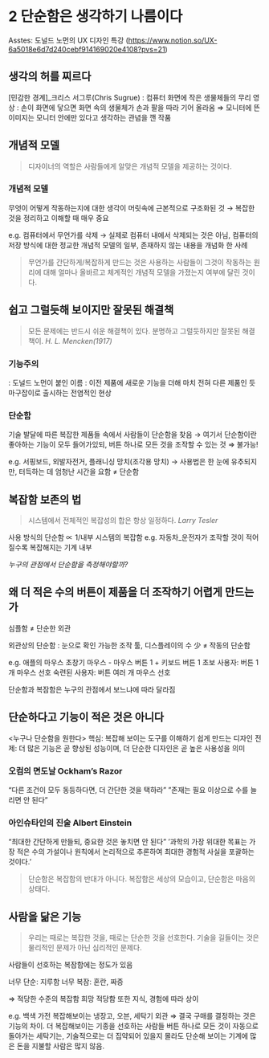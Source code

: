 # 2 단순함은 생각하기 나름이다

Asstes: 도널드 노먼의 UX 디자인 특강 (https://www.notion.so/UX-6a5018e6d7d240cebf914169020e4108?pvs=21)

## 생각의 허를 찌르다

[민감한 경계]_크리스 서그루(Chris Sugrue)
: 컴퓨터 화면에 작은 생물체들의 무리 영상
: 손이 화면에 닿으면 화면 속의 생물체가 손과 팔을 따라 기어 올라옴
⇒ 모니터에 뜬 이미지는 모니터 안에만 있다고 생각하는 관념을 깬 작품

## 개념적 모델

> 디자이너의 역할은 사람들에게 알맞은 개념적 모델을 제공하는 것이다.
> 

### 개념적 모델

무엇이 어떻게 작동하는지에 대한 생각이 머릿속에 근본적으로 구조화된 것
→ 복잡한 것을 정리하고 이해할 때 매우 중요

e.g. 컴퓨터에서 무언가를 삭제
→ 실제로 컴퓨터 내에서 삭제되는 것은 아님,
컴퓨터의 저장 방식에 대한 정교한 개념적 모델의 일부, 존재하지 않는 내용을 개념화 한 사례

> 무언가를 간단하게/복잡하게 만드는 것은 사용하는 사람들이 그것이 작동하는 원리에 대해 얼마나 올바르고 체계적인 개념적 모델을 가졌는지 여부에 달린 것이다.
> 

## 쉽고 그럴듯해 보이지만 잘못된 해결책

> 모든 문제에는 반드시 쉬운 해결책이 있다. 분명하고 그럴듯하지만 잘못된 해결책이.
*H. L. Mencken(1917)*
> 

### 기능주의

: 도널드 노먼이 붙인 이름
: 이전 제품에 새로운 기능을 더해 마치 전혀 다른 제품인 듯 마구잡이로 출시하는 전염적인 현상

### 단순함

기술 발달에 따른 복잡한 제품들 속에서 사람들이 단순함을 찾음
→ 여기서 단순함이란 좋아하는 기능이 모두 들어가있되, 버튼 하나로 모든 것을 조작할 수 있는 것
⇒ 불가능!

e.g. 서핑보드, 외발자전거, 플래니싱 망치(조각용 망치)
→ 사용법은 한 눈에 유추되지만, 터득하는 데 엄청난 시간을 요함
≠ 단순함

## 복잡함 보존의 법

> 시스템에서 전체적인 복잡성의 합은 항상 일정하다.
*Larry Tesler*
> 

사용 방식의 단순함 ∝ 1/내부 시스템의 복잡함
e.g. 자동차_운전자가 조작할 것이 적어질수록 복잡해지는 기계 내부

*누구의 관점에서 단순함을 측정해야할까?*

## 왜 더 적은 수의 버튼이 제품을 더 조작하기 어렵게 만드는가

심플함 ≠ 단순한 외관

외관상의 단순함
: 눈으로 확인 가능한 조작 툴, 디스플레이의 수 少
≠ 작동의 단순함

e.g. 애플의 마우스
초창기 마우스 - 마우스 버튼 1 + 키보드 버튼 1
초보 사용자: 버튼 1개 마우스 선호
숙련된 사용자: 버튼 여러 개 마우스 선호

단순함과 복잠함은 누구의 관점에서 보느냐에 따라 달라짐

## 단순하다고 기능이 적은 것은 아니다

<누구나 단순함을 원한다>
핵심: 복잡해 보이는 도구를 이해하기 쉽게 만드는 디자인
전제: 더 많은 기능은 곧 향상된 성능이며, 더 단순한 디자인은 곧 높은 사용성을 의미

### 오컴의 면도날 Ockham’s Razor

“다른 조건이 모두 동등하다면, 더 간단한 것을 택하라”
”존재는 필요 이상으로 수를 늘리면 안 된다”

### 아인슈타인의 진술 Albert Einstein

“최대한 간단하게 만들되, 중요한 것은 놓치면 안 된다”
’과학의 가장 위대한 목표는 가장 적은 수의 가설이나 원칙에서 논리적으로 추론하여 최대한 경험적 사실을 포괄하는 것이다.’

> 단순함은 복잡함의 반대가 아니다. 복잡함은 세상의 모습이고, 단순함은 마음의 상태다.
> 

## 사람을 닮은 기능

> 우리는 때로는 복잡한 것을, 때로는 단순한 것을 선호한다. 기술을 길들이는 것은 물리적인 문제가 아닌 심리적인 문제다.
> 

사람들이 선호하는 복잠함에는 정도가 있음

너무 단순: 지루함
너무 복잠: 혼란, 짜증

⇒ 적당한 수준의 복잡함 희망
적당함 또한 지식, 경험에 따라 상이

e.g. 백색 가전
복잡해보이는 냉장고, 오븐, 세탁기 외관
⇒ 결국 구매를 결정하는 것은 기능의 차이. 더 복잡해보이는 기종을 선호하는 사람들
버튼 하나로 모든 것이 자동으로 돌아가는 세탁기는, 기술적으로는 더 집약되어 있을지 몰라도 단순해 보이는 기계에 많은 돈을 지불할 사람은 많지 않음.